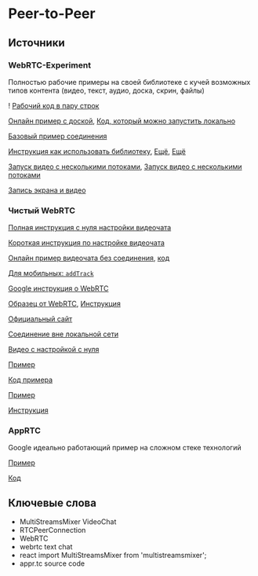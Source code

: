 # Peer-to-Peer
## Источники
### WebRTC-Experiment
Полностью рабочие примеры на своей библиотеке с кучей возможных типов контента (видео, текст, аудио, доска, скрин, файлы)

! [Рабочий код в пару строк](https://www.rtcmulticonnection.org/docs/getting-started/)

[Онлайн пример с доской](https://rtcmulticonnection.herokuapp.com/demos/dashboard/), [Код, который можно запустить локально](https://github.com/muaz-khan/RTCMultiConnection)

[Базовый пример соединения](https://github.com/muaz-khan/WebRTC-Experiment/tree/master/RTCPeerConnection)

[Инструкция как использовать библиотеку](https://www.webrtc-experiment.com/docs/how-to-use-rtcpeerconnection-js-v1.1.html), [Ещё](https://www.webrtc-experiment.com/docs/WebRTC-PeerConnection.html), [Ещё](https://www.webrtc-experiment.com/docs/how-to-use-rtcdatachannel-and-rtcpeerconnectionjs.html)

[Запуск видео с несколькими потоками](https://github.com/muaz-khan/MultiStreamsMixer), [Запуск видео с несколькими потоками](https://github.com/muaz-khan/WebRTC-Experiment/tree/master/MultiStreamsMixer)

[Запись экрана и видео](https://www.webrtc-experiment.com/demos/screen-and-video-from-single-peer.html)

### Чистый WebRTC

[Полная инструкция с нуля настройки видеочата](https://xakep.ru/2014/10/27/web-rtc/)

[Короткая инструкция по настройке видеочата](https://habr.com/ru/post/171477/)

[Онлайн пример видеочата без соединения](https://simpl.info/rtcpeerconnection/), [код](https://github.com/samdutton/simpl/tree/gh-pages/rtcpeerconnection)

[Для мобильных: ``` addTrack ```](https://developer.mozilla.org/en-US/docs/Web/API/RTCPeerConnection/addStream)

[Google инструкция о WebRTC](https://codelabs.developers.google.com/codelabs/webrtc-web/#0)

[Образец от WebRTC](https://github.com/webrtc/samples), [Инструкция](https://webrtc.github.io/samples/)

[Официальный сайт](https://webrtc.org/)

[Соединение вне локальной сети](http://qaru.site/questions/7595313/webrtc-how-to-connect-two-pcs-for-video-chat)

[Видео с настройкой с нуля](https://www.youtube.com/watch?v=KLCcCTFivhM)

[Пример](https://github.com/Vinnu1/simple-videochat-webrtc)

[Код примера](https://github.com/webrtc/samples/blob/gh-pages/src/content/peerconnection/pc1/index.html)

[Пример](https://github.com/ltribolet/webrtc-example)

[Инструкция](https://www.html5rocks.com/en/tutorials/webrtc/basics/)

### AppRTC
Google идеально работающий пример на сложном стеке технологий

[Пример](https://appr.tc/)

[Код](https://github.com/webrtc/apprtc)

## Ключевые слова
* MultiStreamsMixer VideoChat
* RTCPeerConnection
* WebRTC
* webrtc text chat
* react import MultiStreamsMixer from 'multistreamsmixer';
* appr.tc source code
